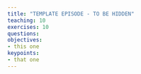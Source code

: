 ```yaml
---
title: "TEMPLATE EPISODE - TO BE HIDDEN"
teaching: 10
exercises: 10
questions:
objectives:
- this one
keypoints:
- that one
---
```

